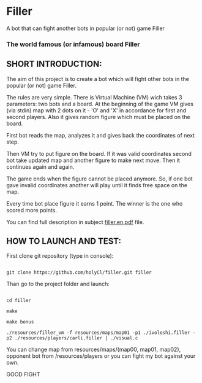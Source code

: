# Filler
A bot that can fight another bots in popular (or not) game Filler

### The world famous (or infamous) board Filler

## SHORT INTRODUCTION:

The aim of this project is to create a bot which will fight other bots in the popular (or not) game Filler.

The rules are very simple. There is Virtual Machine (VM) wich takes 3 parameters: two bots and a board.
At the beginning of the game VM gives (via stdin) map with 2 dots on it - 'O' and 'X' in accordance for first and second players.
Also it gives random figure which must be placed on the board.

First bot reads the map, analyzes it and gives back the coordinates of next step.

Then VM try to put figure on the board. If it was valid coordinates second bot take updated map and another figure to make next move.
Then it continues again and again.

The game ends when the figure cannot be placed anymore.
So, if one bot gave invalid coordinates another will play until it finds free space on the map.

Every time bot place figure it earns 1 point.
The winner is the one who scored more points.

You can find full description in subject [filler.en.pdf](filler.en.pdf) file.

## HOW TO LAUNCH AND TEST:

First clone git repository (type in console):
```

git clone https://github.com/holyCl/filler.git filler

```

Than go to the project folder and launch:
```

cd filler

make

make bonus

./resources/filler_vm -f resources/maps/map01 -p1 ./ivoloshi.filler -p2 ./resources/players/carli.filler | ./visual.c

```

You can change map from resources/maps/(map00, map01, map02), opponent bot from /resources/players or you can fight my bot against your own.

GOOD FIGHT
